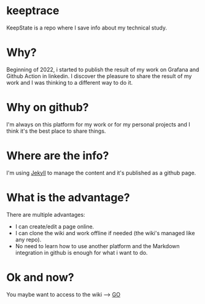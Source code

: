 # keeptrace

KeepState is a repo where I save info about my technical study.

# Why?

Beginning of 2022, i started to publish the result of my work on Grafana and Github Action in linkedin.
I discover the pleasure to share the result of my work and I was thinking to a different way to do it.

# Why on github?

I'm always on this platform for my work or for my personal projects and I think it's the best place to share things.

# Where are the info?

I'm using [Jekyll](https://github.com/jekyll/jekyll) to manage the content and it's published as a github page.

# What is the advantage?

There are multiple advantages:

- I can create/edit a page online.
- I can clone the wiki and work offline if needed (the wiki's managed like any repo).
- No need to learn how to use another platform and the Markdown integration in github is enough for what i want to do.

# Ok and now?

You maybe want to access to the wiki --> [GO](https://grasdouble.github.io/keeptrace)
